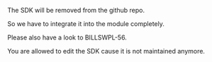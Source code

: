 The SDK will be removed from the github repo.

So we have to integrate it into the module completely.

Please also have a look to BILLSWPL-56.

You are allowed to edit the SDK cause it is not maintained anymore.
